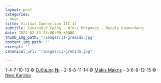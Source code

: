 ```yaml
---
layout: post
categories:
- News
title: Virtual Connection ΙΙΙ 12
subtitle: Λουλουδιά Γρέδη - Νίκος Μήτρακας - Nataly Dannenberg
date: 2021-02-13 23:00:00 +0000
thumb_img_path: "/images/11-gremida.jpg"
content_img_path: ''
excerpt: ''
canonical_url: "/images/11-gremida.jpg"

---
```

1-4-7-10-13 © <a href="https://www.facebook.com/profile.php?id=100006985305065" target="blank">Ευθύμης Νι</a> - 2-5-8-11-14 © <a href="https://www.facebook.com/makis.makris.54" target="blank">Makis Makris</a> - 3-6-9-12-15 © <a href="https://www.facebook.com/nevi.kaninia" target="blank">Nevi Kaninia</a>